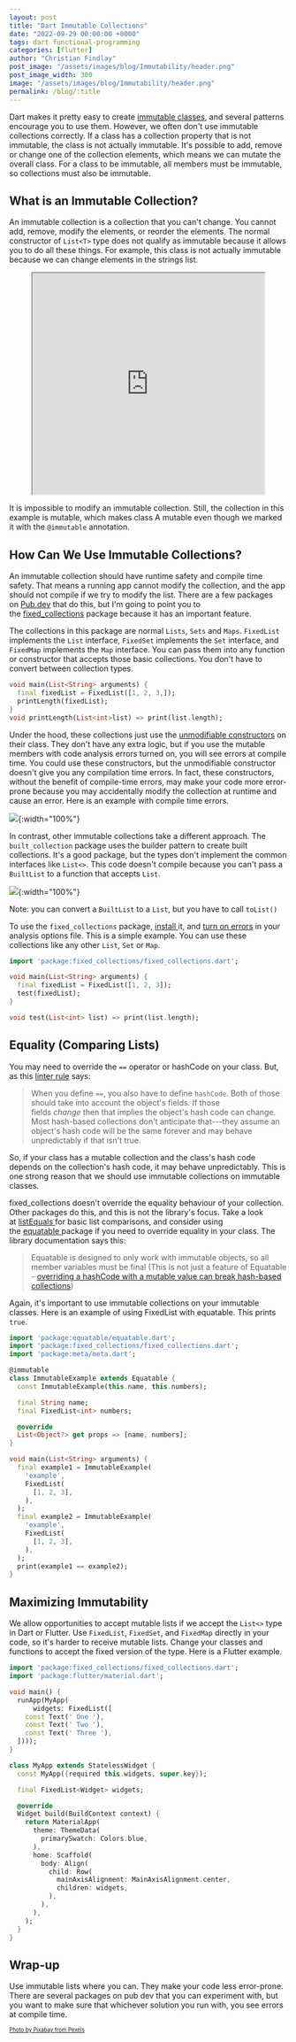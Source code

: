 ```yaml
---
layout: post
title: "Dart Immutable Collections"
date: "2022-09-29 00:00:00 +0000"
tags: dart functional-programming
categories: [flutter]
author: "Christian Findlay"
post_image: "/assets/images/blog/Immutability/header.png"
post_image_width: 300
image: "/assets/images/blog/Immutability/header.png"
permalink: /blog/:title
---
```


Dart makes it pretty easy to create [immutable classes](https://en.wikipedia.org/wiki/Immutable_object), and several patterns encourage you to use them. However, we often don't use immutable collections correctly. If a class has a collection property that is not immutable, the class is not actually immutable. It's possible to add, remove or change one of the collection elements, which means we can mutate the overall class. For a class to be immutable, all members must be immutable, so collections must also be immutable.

What is an Immutable Collection?
--------------------------------

An immutable collection is a collection that you can't change. You cannot add, remove, modify the elements, or reorder the elements. The normal constructor of `List<T>` type does not qualify as immutable because it allows you to do all these things. For example, this class is not actually immutable because we can change elements in the strings list.


<figure>
  <iframe style="width:99%;height:400px;" src="https://dartpad.dev/embed-inline.html?id=efe0676acbcf2abd74d37c74ebb25d23"></iframe>
</figure>

It is impossible to modify an immutable collection. Still, the collection in this example is mutable, which makes class A mutable even though we marked it with the `@immutable` annotation.

How Can We Use Immutable Collections?
-------------------------------------

An immutable collection should have runtime safety and compile time safety. That means a running app cannot modify the collection, and the app should not compile if we try to modify the list. There are a few packages on [Pub.dev](https://pub.dev/) that do this, but I'm going to point you to the [fixed_collections](https://pub.dev/packages/fixed_collections) package because it has an important feature.

The collections in this package are normal `Lists`, `Sets` and `Maps`. `FixedList` implements the `List` interface, `FixedSet` implements the `Set` interface, and `FixedMap` implements the `Map` interface. You can pass them into any function or constructor that accepts those basic collections. You don't have to convert between collection types.

```dart
void main(List<String> arguments) {
  final fixedList = FixedList([1, 2, 3,]);
  printLength(fixedList);
}
void printLength(List<int>list) => print(list.length);
```

Under the hood, these collections just use the [unmodifiable constructors](https://api.flutter.dev/flutter/dart-core/List/List.unmodifiable.html) on their class. They don't have any extra logic, but if you use the mutable members with code analysis errors turned on, you will see errors at compile time. You could use these constructors, but the unmodifiable constructor doesn't give you any compilation time errors. In fact, these constructors, without the benefit of compile-time errors, may make your code more error-prone because you may accidentally modify the collection at runtime and cause an error. Here is an example with compile time errors.

![](/assets/images/blog/immutability/error.png){:width="100%"}

In contrast, other immutable collections take a different approach. The `built_collection` package uses the builder pattern to create built collections. It's a good package, but the types don't implement the common interfaces like `List<>`. This code doesn't compile because you can't pass a `BuiltList` to a function that accepts `List`.

![](/assets/images/blog/immutability/error2.png){:width="100%"}

Note: you can convert a `BuiltList` to a `List`, but you have to call `toList()`

To use the `fixed_collections` package, [install ](https://pub.dev/packages/fixed_collections/install)it, and [turn on errors](https://pub.dev/packages/fixed_collections#errors) in your analysis options file. This is a simple example. You can use these collections like any other `List`, `Set` or `Map`.

```dart
import 'package:fixed_collections/fixed_collections.dart';

void main(List<String> arguments) {
  final fixedList = FixedList([1, 2, 3]);
  test(fixedList);
}

void test(List<int> list) => print(list.length);
```

Equality (Comparing Lists)
--------------------------

You may need to override the `==` operator or hashCode on your class. But, as this [linter rule](https://dart.dev/guides/language/effective-dart/design#avoid-defining-custom-equality-for-mutable-classes) says:

> When you define `==`, you also have to define `hashCode`. Both of those should take into account the object's fields. If those fields *change* then that implies the object's hash code can change. Most hash-based collections don't anticipate that---they assume an object's hash code will be the same forever and may behave unpredictably if that isn't true.

So, if your class has a mutable collection and the class's hash code depends on the collection's hash code, it may behave unpredictably. This is one strong reason that we should use immutable collections on immutable classes.

fixed_collections doesn't override the equality behaviour of your collection. Other packages do this, and this is not the library's focus. Take a look at [listEquals ](https://api.flutter.dev/flutter/foundation/listEquals.html)for basic list comparisons, and consider using the [equatable ](https://pub.dev/packages/equatable)package if you need to override equality in your class. The library documentation says this:

> Equatable is designed to only work with immutable objects, so all member variables must be final (This is not just a feature of Equatable - [overriding a hashCode with a mutable value can break hash-based collections](https://dart.dev/guides/language/effective-dart/design#avoid-defining-custom-equality-for-mutable-classes))

Again, it's important to use immutable collections on your immutable classes. Here is an example of using FixedList with equatable. This prints `true`.

```dart
import 'package:equatable/equatable.dart';
import 'package:fixed_collections/fixed_collections.dart';
import 'package:meta/meta.dart';

@immutable
class ImmutableExample extends Equatable {
  const ImmutableExample(this.name, this.numbers);

  final String name;
  final FixedList<int> numbers;

  @override
  List<Object?> get props => [name, numbers];
}

void main(List<String> arguments) {
  final example1 = ImmutableExample(
    'example',
    FixedList(
      [1, 2, 3],
    ),
  );
  final example2 = ImmutableExample(
    'example',
    FixedList(
      [1, 2, 3],
    ),
  );
  print(example1 == example2);
}
```

Maximizing Immutability
-----------------------

We allow opportunities to accept mutable lists if we accept the `List<>` type in Dart or Flutter. Use `FixedList`, `FixedSet`, and `FixedMap` directly in your code, so it's harder to receive mutable lists. Change your classes and functions to accept the fixed version of the type. Here is a Flutter example.

```dart
import 'package:fixed_collections/fixed_collections.dart';
import 'package:flutter/material.dart';

void main() {
  runApp(MyApp(
      widgets: FixedList([
    const Text(' One '),
    const Text(' Two '),
    const Text(' Three '),
  ])));
}

class MyApp extends StatelessWidget {
  const MyApp({required this.widgets, super.key});

  final FixedList<Widget> widgets;

  @override
  Widget build(BuildContext context) {
    return MaterialApp(
      theme: ThemeData(
        primarySwatch: Colors.blue,
      ),
      home: Scaffold(
        body: Align(
          child: Row(
            mainAxisAlignment: MainAxisAlignment.center,
            children: widgets,
          ),
        ),
      ),
    );
  }
}
```

Wrap-up
-------

Use immutable lists where you can. They make your code less error-prone. There are several packages on pub dev that you can experiment with, but you want to make sure that whichever solution you run with, you see errors at compile time.

<sub><sup>[Photo by Pixabay from Pexels](https://www.pexels.com/photo/gray-and-blue-land-form-158729)</sup></sub>